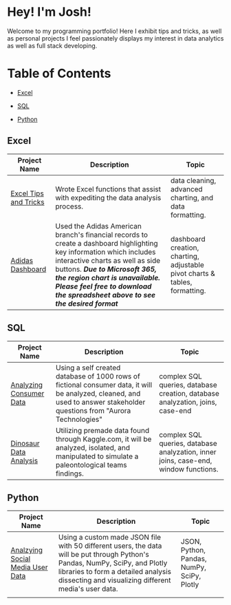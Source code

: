 # **Hey! I'm Josh!**
Welcome to my programming portfolio! Here I exhibit tips and tricks, as well as personal projects I feel passionately displays my interest in data analytics as well as full stack developing.
# Table of Contents


* [Excel](#Excel)
  
* [SQL](#SQL)

* [Python](#Python)

## Excel
Project Name  | Description   |  Topic
------------- | ------------- | ------------------
 [Excel Tips and Tricks](https://github.com/Josh9182/Excel-Tips-and-Tricks)| Wrote Excel functions that assist with expediting the data analysis process. | data cleaning, advanced charting, and data formatting.
[Adidas Dashboard](https://onedrive.live.com/embed?resid=E7F4C2A84C0D68A6%213013&authkey=!APgJWLLcjliw_b8&em=2) | Used the Adidas American branch's financial records to create a dashboard highlighting key information which includes interactive charts as well as side buttons. ***Due to Microsoft 365, the region chart is unavailable. Please feel free to download the spreadsheet above to see the desired format*** | dashboard creation, charting, adjustable pivot charts & tables, formatting. 

## SQL
Project Name  | Description   |  Topic
------------- | ------------- | ------------------
[Analyzing Consumer Data](https://github.com/Josh9182/SQL-Projects/tree/main/SQL-Portfolio) | Using a self created database of 1000 rows of fictional consumer data, it will be analyzed, cleaned, and used to answer stakeholder questions from "Aurora Technologies"| complex SQL queries, database creation, database analyzation, joins, case-end
[Dinosaur Data Analysis](https://github.com/Josh9182/SQL-Projects/tree/main/SQL-Portfolio-Dinosaur) | Utilizing premade data found through Kaggle.com, it will be analyzed, isolated, and manipulated to simulate a paleontological teams findings. | complex SQL queries, database analyzation, inner joins, case-end, window functions.

## Python
Project Name  | Description   |  Topic
------------- | ------------- | ------------------
[Analzying Social Media User Data](https://github.com/Josh9182/Python-Projects/blob/main/Social%20Media%20Database/Analyzing%20Social%20Media%20User%20Data) | Using a custom made JSON file with 50 different users, the data will be put through Python's Pandas, NumPy, SciPy, and Plotly libraries to form a detailed analysis dissecting and visualizing different media's user data. | JSON, Python, Pandas, NumPy, SciPy, Plotly 
 |  |
